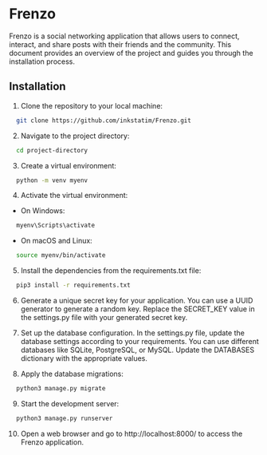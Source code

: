 
# Frenzo

Frenzo is a social networking application that allows users to connect, interact, and share posts with their friends and the community. This document provides an overview of the project and guides you through the installation process.


## Installation

1. Clone the repository to your local machine:

```bash
  git clone https://github.com/inkstatim/Frenzo.git
```
2. Navigate to the project directory:
```bash
  cd project-directory
```
3. Create a virtual environment:
```bash
  python -m venv myenv
```
4. Activate the virtual environment:
- On Windows:
```bash
  myenv\Scripts\activate
```
- On macOS and Linux:
```bash
  source myenv/bin/activate
```
5. Install the dependencies from the requirements.txt file:
```bash
  pip3 install -r requirements.txt
```
6. Generate a unique secret key for your application. You can use a UUID generator to generate a random key. Replace the SECRET_KEY value in the settings.py file with your generated secret key.
7. Set up the database configuration. In the settings.py file, update the database settings according to your requirements. You can use different databases like SQLite, PostgreSQL, or MySQL. Update the DATABASES dictionary with the appropriate values.

8. Apply the database migrations:
```bash
  python3 manage.py migrate
```
9. Start the development server:
```bash
  python3 manage.py runserver
```
10. Open a web browser and go to http://localhost:8000/ to access the Frenzo application.